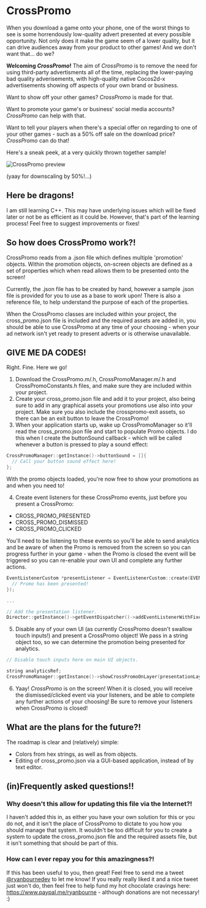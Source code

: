 # CrossPromo

When you download a game onto your phone, one of the worst things to see is some horrendously low-quality advert presented at every possible opportunity. Not only does it make the game seem of a lower quality, but it can drive audiences away from your product to other games! And we don't want that... do we?

**Welcoming *CrossPromo*!** The aim of *CrossPromo* is to remove the need for using third-party advertisments all of the time, replacing the lower-paying bad quality adverisements, with high-quality native Cocos2d-x advertisements showing off aspects of your own brand or business.

Want to show off your other games? *CrossPromo* is made for that.

Want to promote your game's or business' social media accounts? *CrossPromo* can help with that.

Want to tell your players when there's a special offer on regarding to one of your other games - such as a 50% off sale on the download price? *CrossPromo* can do that!

Here's a sneak peek, at a very quickly thrown together sample!

![CrossPromo preview](https://github.com/ryanbourneuk/CrossPromo/blob/develop/CrossPromoDemo.png "CrossPromo Preview")

(yaay for downscaling by 50%!...)

## Here be dragons!

I am still learning C++. This may have underlying issues which will be fixed later or not be as efficient as it could be. However, that's part of the learning process! Feel free to suggest improvements or fixes!

## So how does CrossPromo work?!

CrossPromo reads from a .json file which defines multiple 'promotion' objects. Within the promotion objects, on-screen objects are defined as a set of properties which when read allows them to be presented onto the screen!

Currently, the .json file has to be created by hand, however a sample .json file is provided for you to use as a base to work upon! There is also a reference file, to help understand the purpose of each of the properties.

When the CrossPromo classes are included within your project, the cross_promo.json file is included and the required assets are added in, you should be able to use CrossPromo at any time of your choosing - when your ad network isn't yet ready to present adverts or is otherwise unavailable.

## GIVE ME DA CODES!

Right. Fine. Here we go!

1. Download the CrossPromo.m/.h, CrossPromoManager.m/.h and CrossPromoConstants.h files, and make sure they are included within your project.
2. Create your cross_promo.json file and add it to your project, also being sure to add in any graphical assets your promotions use also into your project. Make sure you also include the crosspromo-exit assets, so there can be an exit button to leave the CrossPromo!
3. When your application starts up, wake up CrossPromoManager so it'll read the cross_promo.json file and start to populate Promo objects. I do this when I create the buttonSound callback - which will be called whenever a button is pressed to play a sound effect:

```cpp
CrossPromoManager::getInstance()->buttonSound = []{
  // Call your button sound effect here!
};
```

With the promo objects loaded, you're now free to show your promotions as and when you need to!

4. Create event listeners for these CrossPromo events, just before you present a CrossPromo:
  * CROSS_PROMO_PRESENTED
  * CROSS_PROMO_DISMISSED
  * CROSS_PROMO_CLICKED
  
  You'll need to be listening to these events so you'll be able to send analytics and be aware of when the Promo is removed from the screen so you can progress further in your game - when the Promo is closed the event will be triggered so you can re-enable your own UI and complete any further actions.
  
  ```cpp
  EventListenerCustom *presentListener = EventListenerCustom::create(EVENT_PRESENTED, [&](EventCustom *event) {
    // Promo has been presented!
  });
  
  ...
  
  // Add the presentation listener.
  Director::getInstance()->getEventDispatcher()->addEventListenerWithFixedPriority(presentListener, 1);
  ```
  
5. Disable any of your own UI (as currently CrossPromo doesn't swallow touch inputs!) and present a CrossPromo object! We pass in a string object too, so we can determine the promotion being presented for analytics.

```cpp
// Disable touch inputs here on main UI objects.

string analyticsRef;
CrossPromoManager::getInstance()->showCrossPromoOnLayer(presentationLayer, analyticsRef);
```

6. Yaay! *CrossPromo* is on the screen! When it is closed, you will receive the dismissed/clicked event via your listeners, and be able to complete any further actions of your choosing! Be sure to remove your listeners when CrossPromo is closed!

## What are the plans for the future?!
The roadmap is clear and (relatively) simple:
* Colors from hex strings, as well as from objects.
* Editing of cross_promo.json via a GUI-based application, instead of by text editor.

## (in)Frequently asked questions!!

### Why doesn't this allow for updating this file via the Internet?!
I haven't added this in, as either you have your own solution for this or you do not, and it isn't the place of CrossPromo to dictate to you how you should manage that system. It wouldn't be too difficult for you to create a system to update the cross_promo.json file and the required assets file, but it isn't something that should be part of this.

### How can I ever repay you for this amazingness?!

If this has been useful to you, then great! Feel free to send me a tweet [@ryanbournedev](twitter.com/ryanbournedev) to let me know! If you really really liked it and a nice tweet just won't do, then feel free to help fund my hot chocolate cravings here: https://www.paypal.me/ryanbourne - although donations are not necessary! :)
